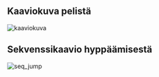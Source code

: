 ## Kaaviokuva pelistä
![kaaviokuva](https://user-images.githubusercontent.com/81189092/144119396-3eddfac9-11ff-4a39-9ab1-2e864db66246.jpg)
  
## Sekvenssikaavio hyppäämisestä
![seq_jump](https://user-images.githubusercontent.com/81189092/145106670-4384fe01-a93f-4380-b582-4ce27be0678c.jpg)
